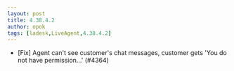 ```yaml
---
layout: post
title: 4.38.4.2
author: opok
tags: [ladesk,LiveAgent,4.38.4.2]
---
```


- [Fix] Agent can't see customer's chat messages, customer gets 'You do not have permission...' (#4364)
